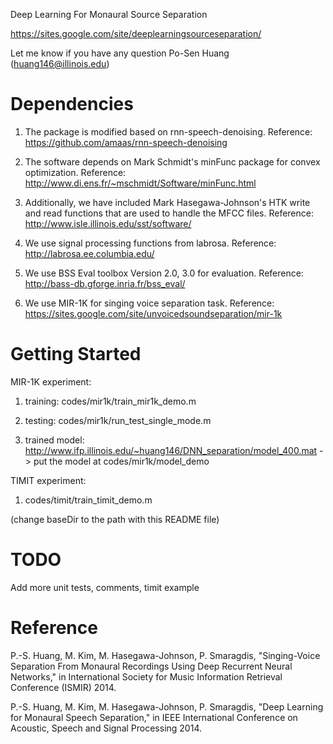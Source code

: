 Deep Learning For Monaural Source Separation

https://sites.google.com/site/deeplearningsourceseparation/

Let me know if you have any question
Po-Sen Huang (huang146@illinois.edu)

Dependencies
====================
1. The package is modified based on rnn-speech-denoising.
Reference: https://github.com/amaas/rnn-speech-denoising

2. The software depends on Mark Schmidt's minFunc package for convex optimization.
Reference: http://www.di.ens.fr/~mschmidt/Software/minFunc.html

3. Additionally, we have included Mark Hasegawa-Johnson's HTK write and read functions
that are used to handle the MFCC files.
Reference: http://www.isle.illinois.edu/sst/software/

4. We use signal processing functions from labrosa.
Reference: http://labrosa.ee.columbia.edu/

5. We use BSS Eval toolbox Version 2.0, 3.0 for evaluation.
Reference: http://bass-db.gforge.inria.fr/bss_eval/

6. We use MIR-1K for singing voice separation task.
Reference: https://sites.google.com/site/unvoicedsoundseparation/mir-1k


Getting Started
====================
MIR-1K experiment:

1. training: codes/mir1k/train_mir1k_demo.m
 
2. testing: codes/mir1k/run_test_single_mode.m

3. trained model: 
http://www.ifp.illinois.edu/~huang146/DNN_separation/model_400.mat
-> put the model at codes/mir1k/model_demo

TIMIT experiment:

1. codes/timit/train_timit_demo.m

(change baseDir to the path with this README file)

TODO
====================
Add more unit tests, comments, timit example



Reference
====================
P.-S. Huang, M. Kim, M. Hasegawa-Johnson, P. Smaragdis, "Singing-Voice Separation From Monaural Recordings Using Deep Recurrent Neural Networks," in International Society for Music Information Retrieval Conference (ISMIR) 2014.

P.-S. Huang, M. Kim, M. Hasegawa-Johnson, P. Smaragdis, "Deep Learning for Monaural Speech Separation," in IEEE International Conference on Acoustic, Speech and Signal Processing 2014.
